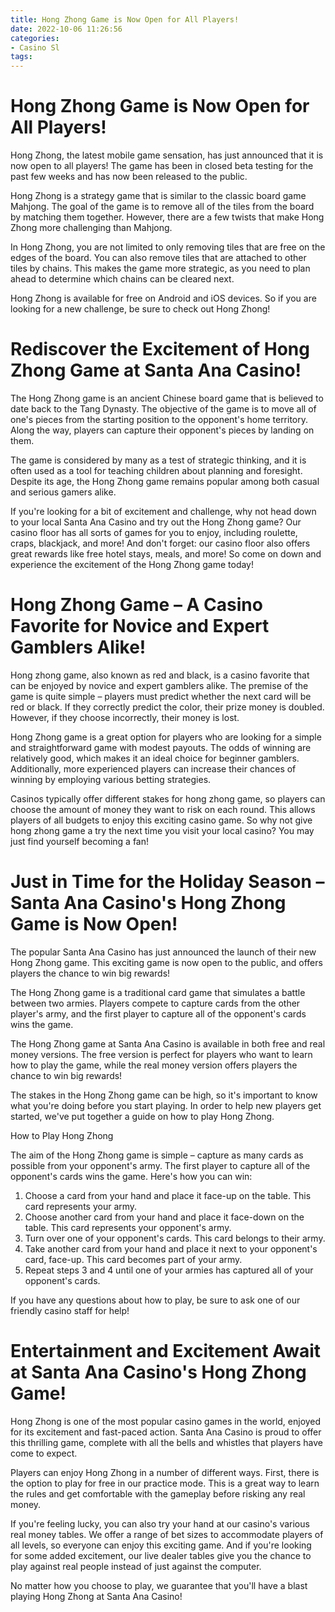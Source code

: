 ```yaml
---
title: Hong Zhong Game is Now Open for All Players!
date: 2022-10-06 11:26:56
categories:
- Casino Sl
tags:
---
```



#  Hong Zhong Game is Now Open for All Players!

Hong Zhong, the latest mobile game sensation, has just announced that it is now open to all players! The game has been in closed beta testing for the past few weeks and has now been released to the public.

Hong Zhong is a strategy game that is similar to the classic board game Mahjong. The goal of the game is to remove all of the tiles from the board by matching them together. However, there are a few twists that make Hong Zhong more challenging than Mahjong.

In Hong Zhong, you are not limited to only removing tiles that are free on the edges of the board. You can also remove tiles that are attached to other tiles by chains. This makes the game more strategic, as you need to plan ahead to determine which chains can be cleared next.

Hong Zhong is available for free on Android and iOS devices. So if you are looking for a new challenge, be sure to check out Hong Zhong!

#  Rediscover the Excitement of Hong Zhong Game at Santa Ana Casino!

The Hong Zhong game is an ancient Chinese board game that is believed to date back to the Tang Dynasty. The objective of the game is to move all of one's pieces from the starting position to the opponent's home territory. Along the way, players can capture their opponent's pieces by landing on them.

The game is considered by many as a test of strategic thinking, and it is often used as a tool for teaching children about planning and foresight. Despite its age, the Hong Zhong game remains popular among both casual and serious gamers alike.

If you're looking for a bit of excitement and challenge, why not head down to your local Santa Ana Casino and try out the Hong Zhong game? Our casino floor has all sorts of games for you to enjoy, including roulette, craps, blackjack, and more! And don't forget: our casino floor also offers great rewards like free hotel stays, meals, and more! So come on down and experience the excitement of the Hong Zhong game today!

#  Hong Zhong Game – A Casino Favorite for Novice and Expert Gamblers Alike!

Hong zhong game, also known as red and black, is a casino favorite that can be enjoyed by novice and expert gamblers alike. The premise of the game is quite simple – players must predict whether the next card will be red or black. If they correctly predict the color, their prize money is doubled. However, if they choose incorrectly, their money is lost.

Hong Zhong game is a great option for players who are looking for a simple and straightforward game with modest payouts. The odds of winning are relatively good, which makes it an ideal choice for beginner gamblers. Additionally, more experienced players can increase their chances of winning by employing various betting strategies.

Casinos typically offer different stakes for hong zhong game, so players can choose the amount of money they want to risk on each round. This allows players of all budgets to enjoy this exciting casino game. So why not give hong zhong game a try the next time you visit your local casino? You may just find yourself becoming a fan!

#  Just in Time for the Holiday Season – Santa Ana Casino's Hong Zhong Game is Now Open!

The popular Santa Ana Casino has just announced the launch of their new Hong Zhong game. This exciting game is now open to the public, and offers players the chance to win big rewards!

The Hong Zhong game is a traditional card game that simulates a battle between two armies. Players compete to capture cards from the other player's army, and the first player to capture all of the opponent's cards wins the game.

The Hong Zhong game at Santa Ana Casino is available in both free and real money versions. The free version is perfect for players who want to learn how to play the game, while the real money version offers players the chance to win big rewards!

The stakes in the Hong Zhong game can be high, so it's important to know what you're doing before you start playing. In order to help new players get started, we've put together a guide on how to play Hong Zhong.

How to Play Hong Zhong

The aim of the Hong Zhong game is simple – capture as many cards as possible from your opponent's army. The first player to capture all of the opponent's cards wins the game. Here's how you can win:

1) Choose a card from your hand and place it face-up on the table. This card represents your army.
2) Choose another card from your hand and place it face-down on the table. This card represents your opponent's army.
3) Turn over one of your opponent's cards. This card belongs to their army. 
4) Take another card from your hand and place it next to your opponent's card, face-up. This card becomes part of your army. 
5) Repeat steps 3 and 4 until one of your armies has captured all of your opponent's cards. 

If you have any questions about how to play, be sure to ask one of our friendly casino staff for help!

#  Entertainment and Excitement Await at Santa Ana Casino's Hong Zhong Game!

Hong Zhong is one of the most popular casino games in the world, enjoyed for its excitement and fast-paced action. Santa Ana Casino is proud to offer this thrilling game, complete with all the bells and whistles that players have come to expect.

Players can enjoy Hong Zhong in a number of different ways. First, there is the option to play for free in our practice mode. This is a great way to learn the rules and get comfortable with the gameplay before risking any real money.

If you're feeling lucky, you can also try your hand at our casino's various real money tables. We offer a range of bet sizes to accommodate players of all levels, so everyone can enjoy this exciting game. And if you're looking for some added excitement, our live dealer tables give you the chance to play against real people instead of just against the computer.

No matter how you choose to play, we guarantee that you'll have a blast playing Hong Zhong at Santa Ana Casino!